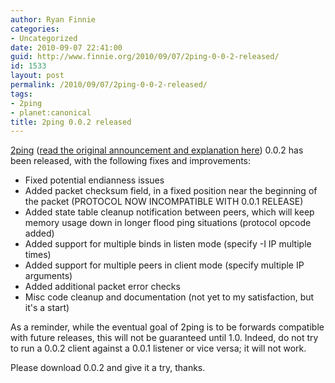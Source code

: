 ```yaml
---
author: Ryan Finnie
categories:
- Uncategorized
date: 2010-09-07 22:41:00
guid: http://www.finnie.org/2010/09/07/2ping-0-0-2-released/
id: 1533
layout: post
permalink: /2010/09/07/2ping-0-0-2-released/
tags:
- 2ping
- planet:canonical
title: 2ping 0.0.2 released
---
```

[2ping](http://www.finnie.org/software/2ping/) ([read the original announcement and explanation here](http://www.finnie.org/2010/08/29/introducing-2ping/)) 0.0.2 has been released, with the following fixes and improvements:

  * Fixed potential endianness issues
  * Added packet checksum field, in a fixed position near the beginning of the packet (PROTOCOL NOW INCOMPATIBLE WITH 0.0.1 RELEASE)
  * Added state table cleanup notification between peers, which will keep memory usage down in longer flood ping situations (protocol opcode added)
  * Added support for multiple binds in listen mode (specify -I IP multiple times)
  * Added support for multiple peers in client mode (specify multiple IP arguments)
  * Added additional packet error checks
  * Misc code cleanup and documentation (not yet to my satisfaction, but it's a start)

As a reminder, while the eventual goal of 2ping is to be forwards compatible with future releases, this will not be guaranteed until 1.0. Indeed, do not try to run a 0.0.2 client against a 0.0.1 listener or vice versa; it will not work.

Please download 0.0.2 and give it a try, thanks.
